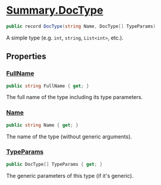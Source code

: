 # [Summary.DocType](../src/Core/DocType.cs#L9)
```cs
public record DocType(string Name, DocType[] TypeParams)
```

A simple type (e.g. `int`, `string`, `List<int>`, etc.).

## Properties
### [FullName](../src/Core/DocType.cs#L14)
```cs
public string FullName { get; }
```

The full name of the type including its type parameters.

### [Name](../src/Core/DocType.cs#L9)
```cs
public string Name { get; }
```

The name of the type (without generic arguments).

### [TypeParams](../src/Core/DocType.cs#L9)
```cs
public DocType[] TypeParams { get; }
```

The generic parameters of this type (if it's generic).

